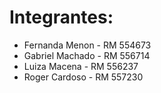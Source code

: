 # Integrantes:
* Fernanda Menon - RM 554673
* Gabriel Machado - RM 556714
* Luiza Macena - RM 556237
* Roger Cardoso - RM 557230

